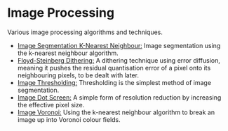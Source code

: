 # Image Processing #

Various image processing algorithms and techniques.

* [Image Segmentation K-Nearest Neighbour:](https://github.com/Carla-de-Beer/Processing/tree/master/Image%20Processing/ImageSegmentationKNN) Image segmentation using the k-nearest neighbour algorithm.
* [Floyd-Steinberg Dithering:](https://github.com/Carla-de-Beer/Processing/tree/master/Image%20Processing/Floyd_SteinbergDithering) A dithering technique using error diffusion, meaning it pushes the residual quantisation error of a pixel onto its neighbouring pixels, to be dealt with later.
* [Image Thresholding:](https://github.com/Carla-de-Beer/Processing/tree/master/Image%20Processing/ImageThresholding) Thresholding is the simplest method of image segmentation.
* [Image Dot Screen:](https://github.com/Carla-de-Beer/Processing/tree/master/Image%20Processing/ImageDotScreen) A simple form of resolution reduction by increasing the effective pixel size.
* [Image Voronoi:](https://github.com/Carla-de-Beer/Processing/tree/master/Image%20Processing/ImageVoronoi) Using the k-nearest neighbour algorithm to break an image up into Voronoi colour fields.
